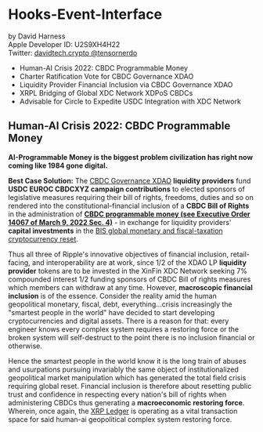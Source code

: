 # Hooks-Event-Interface

by David Harness <br />Apple Developer ID: U2S9XH4H22 <br />Twitter: [davidtech.crypto @tensornerdo](https://twitter.com/tensornerdo)

- Human-AI Crisis 2022:  CBDC Programmable Money
- Charter Ratification Vote for CBDC Governance XDAO
- Liquidity Provider Financial Inclusion via CBDC Governance XDAO
- XRPL Bridging of Global XDC Network XDPoS CBDCs
- Advisable for Circle to Expedite USDC Integration with XDC Network

## Human-AI Crisis 2022: CBDC Programmable Money
**AI-Programmable Money is the biggest problem civilization has right now coming like 1984 gone digital.**

**Best Case Solution:** The [CBDC Governance XDAO](https://worldblockchaincomputer.org) **liquidity providers** fund **USDC EUROC CBDCXYZ campaign contributions** to elected sponsors of legislative measures requiring their  bill of rights, freedoms, duties and so on rendered into the constitutional-financial inclusion of a **CBDC Bill of Rights** in the administration of **[CBDC programmable money (see Executive Order 14067 of March 9, 2022 Sec. 4)](https://www.federalregister.gov/documents/2022/03/14/2022-05471/ensuring-responsible-development-of-digital-assets)** - in exchange for liquidity providers' **capital investments** in the [BIS global monetary and fiscal-taxation cryptocurrency reset](https://www.imf.org/en/Publications/fandd/issues/2022/09/A-foundation-of-trust-Carsten-Frost-Shin). 

Thus all three of Ripple's innovative objectives of financial inclusion, retail-facing, and interoperability are at work, since 1/2 of the XDAO LP **liquidity provider** tokens are to be invested in the XinFin XDC Network seeking 7% compounded interest 1/2 funding sponsors of CBDC Bill of rights measures which members can withdraw at any time. However, **macroscopic financial inclusion** is of the essence. Consider the reality amid the human geopolitical monetary, fiscal, debt, everything...crisis increasingly the "smartest people in the world" have decided to start developing cryptocurrencies and digital assets. There is a reason for that: every engineer knows every complex system requires a restoring force or the broken system will self-destruct to the point there is no inclusion financial or otherwise.

Hence the smartest people in the world know it is the long train of abuses and usurpations pursuing invariably the same object of institutionalized geopolitical market manipulation which has generated the total field crisis requiring global reset. Financial inclusion is therefore about resetting public trust and confidence in respecting every nation's bill of rights when administering CBDCs thus generating a **macroeconomic restoring force**. Wherein, once again, the [XRP Ledger](https://xrpl.org/get-started-using-javascript.html) is operating as a vital transaction space for said human-ai geopolitical complex system restoring force. 
